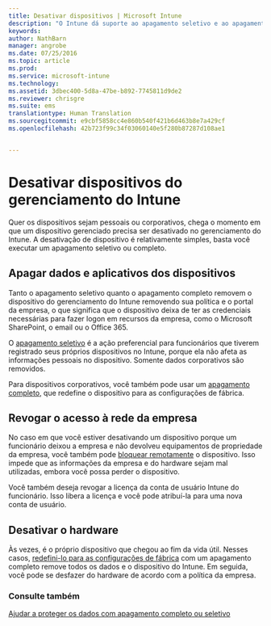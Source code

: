 ```yaml
---
title: Desativar dispositivos | Microsoft Intune
description: "O Intune dá suporte ao apagamento seletivo e ao apagamento completo para remover o dispositivo do gerenciamento do Intune removendo suas políticas e o portal da empresa."
keywords: 
author: NathBarn
manager: angrobe
ms.date: 07/25/2016
ms.topic: article
ms.prod: 
ms.service: microsoft-intune
ms.technology: 
ms.assetid: 3dbec400-5d8a-47be-b892-7745811d9de2
ms.reviewer: chrisgre
ms.suite: ems
translationtype: Human Translation
ms.sourcegitcommit: e9cbf5858cc4e860b540f421b6d463b8e7a429cf
ms.openlocfilehash: 42b723f99c34f03060140e5f280b87287d108ae1


---
```


# Desativar dispositivos do gerenciamento do Intune

Quer os dispositivos sejam pessoais ou corporativos, chega o momento em que um dispositivo gerenciado precisa ser desativado no gerenciamento do Intune. A desativação de dispositivo é relativamente simples, basta você executar um apagamento seletivo ou completo.
## Apagar dados e aplicativos dos dispositivos
Tanto o apagamento seletivo quanto o apagamento completo removem o dispositivo do gerenciamento do Intune removendo sua política e o portal da empresa, o que significa que o dispositivo deixa de ter as credenciais necessárias para fazer logon em recursos da empresa, como o Microsoft SharePoint, o email ou o Office 365.

O [apagamento seletivo](use-remote-wipe-to-help-protect-data-using-microsoft-intune.md#selective-wipe) é a ação preferencial para funcionários que tiverem registrado seus próprios dispositivos no Intune, porque ela não afeta as informações pessoais no dispositivo. Somente dados corporativos são removidos.

Para dispositivos corporativos, você também pode usar um [apagamento completo](use-remote-wipe-to-help-protect-data-using-microsoft-intune.md#full-wipe), que redefine o dispositivo para as configurações de fábrica.

## Revogar o acesso à rede da empresa
No caso em que você estiver desativando um dispositivo porque um funcionário deixou a empresa e não devolveu equipamentos de propriedade da empresa, você também pode [bloquear remotamente](use-remote-lock-and-passcode-reset-in-microsoft-intune.md) o dispositivo. Isso impede que as informações da empresa e do hardware sejam mal utilizadas, embora você possa perder o dispositivo.

Você também deseja revogar a licença da conta de usuário Intune do funcionário. Isso libera a licença e você pode atribuí-la para uma nova conta de usuário.

## Desativar o hardware
Às vezes, é o próprio dispositivo que chegou ao fim da vida útil. Nesses casos, [redefini-lo para as configurações de fábrica](use-remote-wipe-to-help-protect-data-using-microsoft-intune.md) com um apagamento completo remove todos os dados e o dispositivo do Intune. Em seguida, você pode se desfazer do hardware de acordo com a política da empresa.

### Consulte também
[Ajudar a proteger os dados com apagamento completo ou seletivo](use-remote-wipe-to-help-protect-data-using-microsoft-intune.md)



<!--HONumber=Jul16_HO4-->


